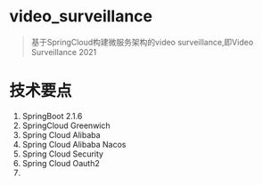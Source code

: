 # video_surveillance
> 基于SpringCloud构建微服务架构的video surveillance,即Video Surveillance 2021

# 技术要点

1. SpringBoot 2.1.6
2. SpringCloud Greenwich
3. Spring Cloud Alibaba
4. Spring Cloud Alibaba Nacos
5. Spring Cloud Security
6. Spring Cloud Oauth2
7. 
